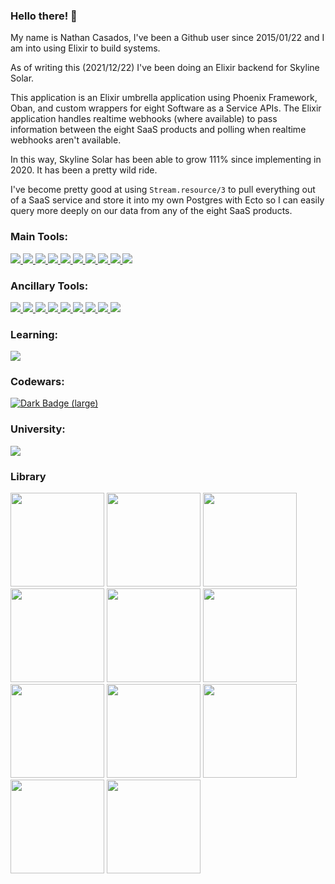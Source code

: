 ### Hello there! 👋

My name is Nathan Casados, I've been a Github user since 2015/01/22 and I am into using Elixir to build systems.

As of writing this (2021/12/22) I've been doing an Elixir backend for Skyline Solar.

This application is an Elixir umbrella application using Phoenix Framework, Oban, and custom wrappers for eight Software as a Service APIs. The Elixir application handles realtime webhooks (where available) to pass information between the eight SaaS products and polling when realtime webhooks aren't available.

In this way, Skyline Solar has been able to grow 111% since implementing in 2020. It has been a pretty wild ride.

I've become pretty good at using `Stream.resource/3` to pull everything out of a SaaS service and store it into my own Postgres with Ecto so I can easily query more deeply on our data from any of the eight SaaS products.

### Main Tools:

<a id="phoenix_framework_link" href="https://www.phoenixframework.org/">
    <img id="phoenix_framework" src="https://img.shields.io/badge/phoenix_framework-E95122?style=for-the-badge&logo=phoenix_framework&logoColor=white">
</a>
<a id="elixir_link" href="https://elixir-lang.org/">
    <img id="elixir" src="https://img.shields.io/badge/Elixir-4B275F?style=for-the-badge&logo=elixir&logoColor=white">
</a>
<a id="tailwind_link" href="https://tailwindcss.com/">
	<img id="tailwindcss" src="https://img.shields.io/badge/Tailwind_CSS-38B2AC?style=for-the-badge&logo=tailwind-css&logoColor=white">
</a>
<a id="alpinejs_link" href="https://alpinejs.dev/">
	<img id="alpinejs" src="https://img.shields.io/badge/AlpineJS-8BC0D0?style=for-the-badge&logo=alpine.js&logoColor=black">
</a>
<a id="liveview_link" href="https://github.com/phoenixframework/phoenix_live_view">
	<img id="liveview" src="https://img.shields.io/badge/liveview-E95122?style=for-the-badge&logo=liveview&logoColor=white">
</a>

<a id="postgres_link" href="https://www.postgresql.org/">
	<img id="postgresql" src="https://img.shields.io/badge/PostgreSQL-316192?style=for-the-badge&logo=postgresql&logoColor=white">
</a>
<a id="visual_studio_code_link" href="https://code.visualstudio.com/">
	<img id="visual_studio_code" src="https://img.shields.io/badge/Visual_Studio_Code-0078D4?style=for-the-badge&logo=visual%20studio%20code&logoColor=white">
</a>
<a id="docker_link" href="https://www.docker.com/">
	<img id="docker" src="https://img.shields.io/badge/Docker-2CA5E0?style=for-the-badge&logo=docker&logoColor=white">
</a>
<a id="ubuntu_link" href="https://ubuntu.com/">
	<img id="ubuntu" src="https://img.shields.io/badge/Ubuntu-E95420?style=for-the-badge&logo=ubuntu&logoColor=white">
</a>
<a id="oban_link" href="https://github.com/sorentwo/oban">
	<img id="oban" src="https://img.shields.io/badge/oban-186328?style=for-the-badge&logo=oban&logoColor=white">
</a>

### Ancillary Tools:

<a id="gimp_link" href="https://www.gimp.org/">
	<img id="gimp" src="https://img.shields.io/badge/gimp-5C5543?style=for-the-badge&logo=gimp&logoColor=white">
</a>
<a id="python_link" href="https://www.python.org/">
	<img id="python" src="https://img.shields.io/badge/Python-3776AB?style=for-the-badge&logo=python&logoColor=white">
<a id="npm_link" href="https://www.npmjs.com/">
	<img id="npm" src="https://img.shields.io/badge/npm-CB3837?style=for-the-badge&logo=npm&logoColor=white">
</a>
<a id="node_link" href="https://nodejs.org/en/">
	<img id="node.js" src="https://img.shields.io/badge/Node.js-339933?style=for-the-badge&logo=nodedotjs&logoColor=white">
</a>
<a id="shell_link" href="https://ss64.com/">
	<img id="shell_script" src="https://img.shields.io/badge/Shell_Script-121011?style=for-the-badge&logo=gnu-bash&logoColor=white">
</a>

<a id="typescript_link" href="https://www.typescriptlang.org/">
	<img id="typescript" src="https://img.shields.io/badge/TypeScript-007ACC?style=for-the-badge&logo=typescript&logoColor=white">
</a>
<a id="markdown_link" href="https://www.markdownguide.org/cheat-sheet/">
	<img id="markdown" src="https://img.shields.io/badge/Markdown-000000?style=for-the-badge&logo=markdown&logoColor=white">
</a>
<a id="windows_link" href="https://www.microsoft.com/en-us/windows?r=1">
	<img id="windows" src="https://img.shields.io/badge/Windows-0078D6?style=for-the-badge&logo=windows&logoColor=white">
</a>
<a id="postman_link" href="https://www.postman.com/">
	<img id="postman" src="https://img.shields.io/badge/Postman-FF6C37?style=for-the-badge&logo=Postman&logoColor=white">
</a>

### Learning:

<a id="twilio_link" href="https://www.twilio.com/">
    <img id="twilio" src="https://img.shields.io/badge/Twilio-F22F46?style=for-the-badge&logo=Twilio&logoColor=white">
</a>

### Codewars:

<a href="https://www.codewars.com/users/marth141">
    <img alt="Dark Badge (large)" class="hidden dark:block" src="https://www.codewars.com/users/marth141/badges/small">
</a>

### University:

<a id="uvu_link" href="https://www.uvu.edu/ist/">
    <img id="uvu" src="https://img.shields.io/badge/uvu_bachelor:_information_technology:_network_admin_and_cybersecurity-275D38?style=for-the-badge&logo=uvu&logoColor=white">
</a>

### Library

<a>
    <img id="pragmatic_programmer" width="150" src="https://pragprog.com/titles/tpp20/the-pragmatic-programmer-20th-anniversary-edition/tpp20_hu7d9a813cf46675dfb7b1bf4930cee733_2802494_250x0_resize_q75_box.jpg">
</a>
<a>
    <img id="programming_elixir" width="150" src="https://pragprog.com/titles/elixir16/programming-elixir-1-6/elixir16_hu6d5b8b63a4954cb696e89b39f929331b_1496817_250x0_resize_q75_box.jpg">
</a>
<a>
    <img id="programming_ecto" width="150" src="https://pragprog.com/titles/wmecto/programming-ecto/wmecto_hu6d5b8b63a4954cb696e89b39f929331b_1356468_250x0_resize_q75_box.jpg">
</a>
<a>
    <img id="bee_book" width="150" src="https://pragprog.com/titles/jgotp/designing-elixir-systems-with-otp/jgotp_hu6d5b8b63a4954cb696e89b39f929331b_938959_250x0_resize_q75_box.jpg">
</a>
<a>
    <img id="programming_phoenix_1_4" width="150" src="https://pragprog.com/titles/phoenix14/programming-phoenix-1-4/phoenix14_hu6d5b8b63a4954cb696e89b39f929331b_925363_250x0_resize_q75_box.jpg">
</a>
<a>
    <img id="realtime_phoenix" width="150" src="https://pragprog.com/titles/sbsockets/real-time-phoenix/sbsockets_hu6d5b8b63a4954cb696e89b39f929331b_1536097_250x0_resize_q75_box.jpg">
</a>
<a>
    <img id="adopting_elixir" width="150" src="https://pragprog.com/titles/tvmelixir/adopting-elixir/tvmelixir_hu6d5b8b63a4954cb696e89b39f929331b_449862_250x0_resize_q75_box.jpg">
</a>
<a>
    <img id="programming_liveview" width="150" src="https://pragprog.com/titles/liveview/programming-phoenix-liveview/liveview-beta-250.jpg">
</a>
<a>
    <img id="concurrent_elixir" width="150" src="https://pragprog.com/titles/sgdpelixir/concurrent-data-processing-in-elixir/sgdpelixir-250.jpg">
</a>
<a>
    <img id="testing_elixir" width="150" src="https://pragprog.com/titles/lmelixir/testing-elixir/lmelixir.jpg">
</a>
<a>
    <img id="genetic_algorithms_elixir" width="150" src="https://pragprog.com/titles/smgaelixir/genetic-algorithms-in-elixir/smgaelixir-250.jpg">
</a>
